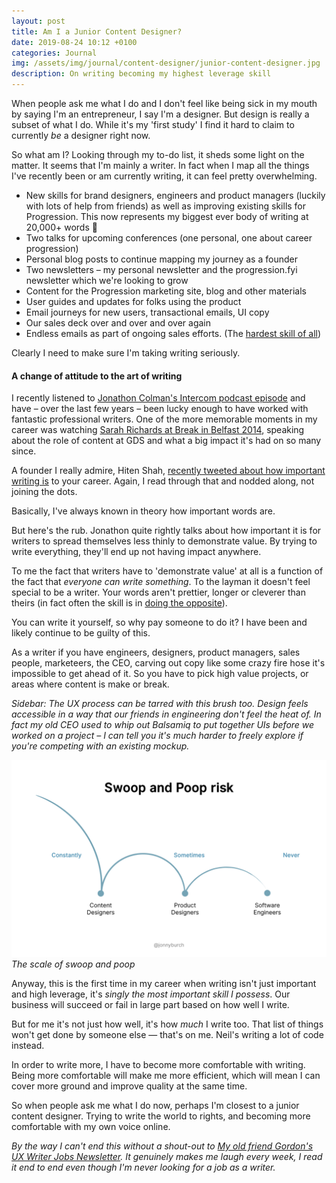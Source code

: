 ```yaml
---
layout: post
title: Am I a Junior Content Designer?
date: 2019-08-24 10:12 +0100
categories: Journal
img: /assets/img/journal/content-designer/junior-content-designer.jpg
description: On writing becoming my highest leverage skill
---
```


When people ask me what I do and I don't feel like being sick in my mouth by saying I'm an entrepreneur, I say I'm a designer. But design is really a subset of what I do. While it's my 'first study' I find it hard to claim to currently _be_ a designer right now.

So what am I? Looking through my to-do list, it sheds some light on the matter. It seems that I'm mainly a writer. In fact when I map all the things I've recently been or am currently writing, it can feel pretty overwhelming.

- New skills for brand designers, engineers and product managers (luckily with lots of help from friends) as well as improving existing skills for Progression. This now represents my biggest ever body of writing at 20,000+ words 🤯
- Two talks for upcoming conferences (one personal, one about career progression)
- Personal blog posts to continue mapping my journey as a founder
- Two newsletters – my personal newsletter and the progression.fyi newsletter which we're looking to grow
- Content for the Progression marketing site, blog and other materials
- User guides and updates for folks using the product
- Email journeys for new users, transactional emails, UI copy
- Our sales deck over and over and over again
- Endless emails as part of ongoing sales efforts. (The [hardest skill of all](https://www.jonnyburch.com/lost-but-making-good-time/))

Clearly I need to make sure I'm taking writing seriously.

#### A change of attitude to the art of writing

I recently listened to [Jonathon Colman's Intercom podcast episode](https://www.intercom.com/blog/podcasts/intercoms-jonathon-colman-on-why-content-designers-should-do-less/) and have – over the last few years – been lucky enough to have worked with fantastic professional writers. One of the more memorable moments in my career was watching [Sarah Richards at Break in Belfast 2014](http://breakconf.org/speakers.php), speaking about the role of content at GDS and what a big impact it's had on so many since.

A founder I really admire, Hiten Shah, [recently tweeted about how important writing is](https://twitter.com/hnshah/status/1156064424018317312?s=20) to your career. Again, I read through that and nodded along, not joining the dots.

Basically, I've always known in theory how important words are.

But here's the rub. Jonathon quite rightly talks about how important it is for writers to spread themselves less thinly to demonstrate value. By trying to write everything, they'll end up not having impact anywhere.

To me the fact that writers have to 'demonstrate value' at all is a function of the fact that _everyone can write something_. To the layman it doesn't feel special to be a writer. Your words aren't prettier, longer or cleverer than theirs (in fact often the skill is in [doing the opposite](https://gds.blog.gov.uk/2016/02/23/writing-content-for-everyone/)).

You can write it yourself, so why pay someone to do it? I have been and likely continue to be guilty of this.

As a writer if you have engineers, designers, product managers, sales people, marketeers, the CEO, carving out copy like some crazy fire hose it's impossible to get ahead of it. So you have to pick high value projects, or areas where content is make or break.

_Sidebar: The UX process can be tarred with this brush too. Design feels accessible in a way that our friends in engineering don't feel the heat of. In fact my old CEO used to whip out Balsamiq to put together UIs before we worked on a project – I can tell you it's much harder to freely explore if you're competing with an existing mockup._

![The scale of swoop and poop](/assets/img/journal/content-designer/swoop-and-poop.jpg)*The scale of swoop and poop*

Anyway, this is the first time in my career when writing isn't just important and high leverage, it's _singly the most important skill I possess_. Our business will succeed or fail in large part based on how well I write.

But for me it's not just how well, it's how _much_ I write too. That list of things won't get done by someone else — that's on me. Neil's writing a lot of code instead.

In order to write more, I have to become more comfortable with writing. Being more comfortable will make me more efficient, which will mean I can cover more ground and improve quality at the same time.

So when people ask me what I do now, perhaps I'm closest to a junior content designer. Trying to write the world to rights, and becoming more comfortable with my own voice online.

_By the way I can't end this without a shout-out to [My old friend Gordon's UX Writer Jobs Newsletter](http://www.uxwriterjobs.com/). It genuinely makes me laugh every week, I read it end to end even though I'm never looking for a job as a writer._